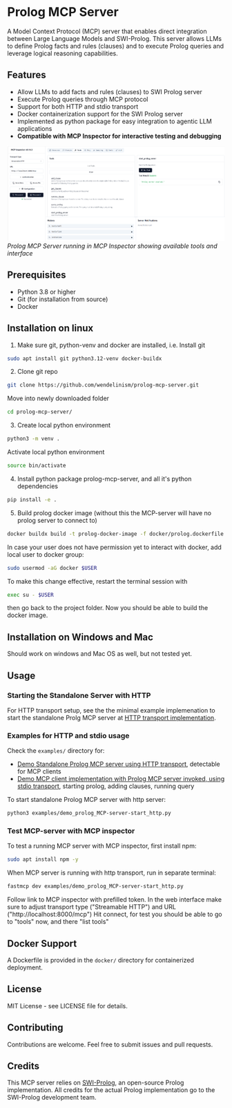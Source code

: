 # Prolog MCP Server

A Model Context Protocol (MCP) server that enables direct integration between Large Language Models and SWI-Prolog. This server allows LLMs to define Prolog facts and rules (clauses) and to execute Prolog queries and leverage logical reasoning capabilities.



## Features

- Allow LLMs to add facts and rules (clauses) to SWI Prolog server
- Execute Prolog queries through MCP protocol
- Support for both HTTP and stdio transport
- Docker containerization support for the SWI Prolog server
- Implemented as python package for easy integration to agentic LLM applications
- **Compatible with MCP Inspector for interactive testing and debugging**

![MCP Inspector Interface](images/mcp-inspector-screenshot.png)
*Prolog MCP Server running in MCP Inspector showing available tools and interface*



## Prerequisites

- Python 3.8 or higher
- Git (for installation from source)
- Docker

## Installation on linux

1. Make sure git, python-venv and docker are installed, i.e.
Install git 
```bash
sudo apt install git python3.12-venv docker-buildx
```

2. Clone git repo
```bash
git clone https://github.com/wendelinism/prolog-mcp-server.git
```

Move into newly downloaded folder
```bash
cd prolog-mcp-server/
```

3. Create local python environment
```bash
python3 -m venv .
```
Activate local python environment
```bash
source bin/activate
```

4. Install python package prolog-mcp-server, and all it's python dependencies

```bash
pip install -e .
```

5. Build prolog docker image (without this the MCP-server will have no prolog server to connect to)


```bash
docker buildx build -t prolog-docker-image -f docker/prolog.dockerfile .
```
In case your user does not have permission yet to interact with docker, add local user to docker group:
```bash
sudo usermod -aG docker $USER
```
To make this change effective, restart the terminal session with
```bash
exec su - $USER
```
then go back to the project folder. Now you should be able to build the docker image.

## Installation on Windows and Mac
Should work on windows and Mac OS as well, but not tested yet.


## Usage

### Starting the Standalone Server with HTTP

For HTTP transport setup, see the the minimal example implemenation to start the standalone Prolg MCP server at [HTTP transport implementation](examples/demo_prolog_MCP-server-start_http.py#L11-L22).

### Examples for HTTP and stdio usage

Check the `examples/` directory for:
- [Demo Standalone Prolog MCP server using HTTP transport](examples/demo_prolog_MCP-server-start_http.py), detectable for MCP clients
- [Demo MCP client implementation with Prolog MCP server invoked, using stdio transport](examples/demo_MCP-client_invoking_Prolog-MCP-server_stdio.py), starting prolog, adding clauses, running query

To start standalone Prolog MCP server with http server:
```bash
python3 examples/demo_prolog_MCP-server-start_http.py
```



### Test MCP-server with MCP inspector

To test a running MCP server with MCP inspector, first install npm:
```bash
sudo apt install npm -y
```
When MCP server is running with http transport, run in separate terminal:
```bash
fastmcp dev examples/demo_prolog_MCP-server-start_http.py
```

Follow link to MCP inspector with prefilled token.
In the web interface make sure to adjust transport type ("Streamable HTTP") and URL ("http://localhost:8000/mcp")
Hit connect, for test you should be able to go to "tools" now, and there "list tools"

## Docker Support

A Dockerfile is provided in the `docker/` directory for containerized deployment.

## License

MIT License - see LICENSE file for details.

## Contributing

Contributions are welcome. Feel free to submit issues and pull requests.

## Credits

This MCP server relies on [SWI-Prolog](https://www.swi-prolog.org/), an open-source Prolog implementation. All credits for the actual Prolog implementation go to the SWI-Prolog development team.

